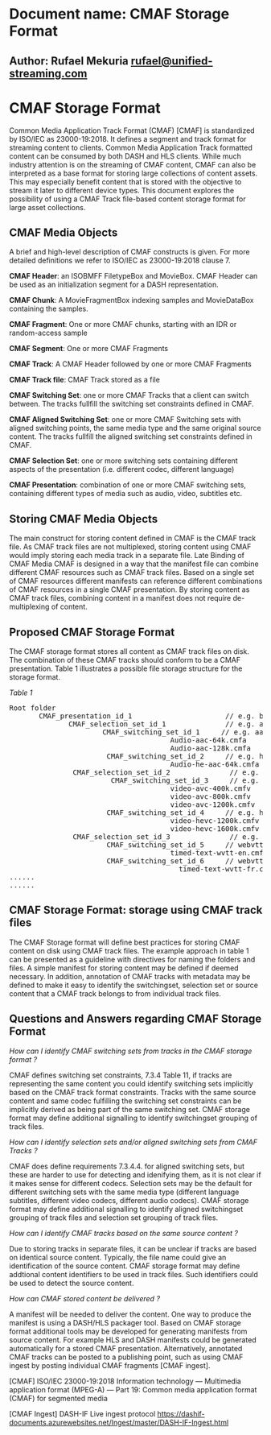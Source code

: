 # Document name: CMAF Storage Format
## Author: Rufael Mekuria rufael@unified-streaming.com
# CMAF Storage Format 

Common Media Application Track Format (CMAF) [CMAF] is standardized by ISO/IEC as 23000-19:2018. It defines a segment and track format for streaming content to clients. Common Media Application Track formatted content can be consumed by both DASH and HLS clients. While much industry attention is on the streaming of CMAF content, CMAF can also be interpreted as a base format for storing large collections of content assets. This may especially benefit content that is stored with the objective to stream it later to different device types. This document explores the possibility of using a CMAF Track file-based content storage format for large asset collections. 

## CMAF Media Objects 

A brief and high-level description of CMAF constructs is given.
For more detailed definitions we refer to ISO/IEC as 23000-19:2018 clause 7.

**CMAF Header**: an ISOBMFF FiletypeBox and MovieBox. CMAF Header can be used as an initialization segment for a DASH representation. 

**CMAF Chunk**: A MovieFragmentBox indexing samples and MovieDataBox containing the samples. 

**CMAF Fragment**: One or more CMAF chunks, starting with an IDR or random-access sample

**CMAF Segment**: One or more CMAF Fragments

**CMAF Track**: A CMAF Header followed by one or more CMAF Fragments

**CMAF Track file**: CMAF Track stored as a file

**CMAF Switching Set**: one or more CMAF Tracks that a client can switch between. The tracks fullfill the switching set constraints defined in CMAF.

**CMAF Aligned Switching Set**: one or more CMAF Switching sets with aligned switching points, the same media type and the same original source content. The tracks fullfill the aligned switching set constraints defined in CMAF.

**CMAF Selection Set**: one or more switching sets containing different aspects of the presentation (i.e. different codec, different language)

**CMAF Presentation**: combination of one or more CMAF switching sets, containing different types of media such as audio, video, subtitles etc. 

## Storing CMAF Media Objects 
The main construct for storing content defined in CMAF is the CMAF track file. 
As CMAF track files are not multiplexed, storing content using CMAF would imply storing each media track in a separate file. 
Late Binding of CMAF Media CMAF is designed in a way that the manifest file can combine different 
CMAF resources such as CMAF track files. Based on a single set of CMAF resources different manifests can reference different combinations 
of CMAF resources in a single CMAF presentation. By storing content as CMAF track files, 
combining content in a manifest does not require de-multiplexing of content. 

## Proposed CMAF Storage Format 
The CMAF storage format stores all content as CMAF track files on disk. The combination of these CMAF tracks should conform to be a CMAF presentation. Table 1 illustrates a possible file storage structure for the storage format.

_Table 1_
<pre>
Root folder
       CMAF_presentation_id_1                      // e.g. batman movie
              CMAF_selection_set_id_1              // e.g. audio
                      CMAF_switching_set_id_1     // e.g. aac encoded audio 
                                      Audio-aac-64k.cmfa
                                      Audio-aac-128k.cmfa
                       CMAF_switching_set_id_2     // e.g. he-aac encoded audio
                                      Audio-he-aac-64k.cmfa 
               CMAF_selection_set_id_2              // e.g. video 
                        CMAF_switching_set_id_3     // e.g. avc encoded video
                                      video-avc-400k.cmfv
                                      video-avc-800k.cmfv
                                      video-avc-1200k.cmfv
                       CMAF_switching_set_id_4     // e.g. hevc encoded video
                                      video-hevc-1200k.cmfv
                                      video-hevc-1600k.cmfv
               CMAF_selection_set_id_3              // e.g. subtitles
                       CMAF_switching_set_id_5     // webvtt English 
                                      timed-text-wvtt-en.cmft
                       CMAF_switching_set_id_6     // webvtt French
                                        timed-text-wvtt-fr.cmft
......
......
</pre>

## CMAF Storage Format: storage using CMAF track files

The CMAF Storage format will define best practices for storing CMAF content on disk using CMAF track files. 
The example approach in table 1 can be presented as a guideline with directives for naming the folders and files.
A simple manifest for storing content may be defined if deemed necessary. 
In addition, annotation of CMAF tracks with metadata may be defined to make it easy to identify the switchingset, 
selection set or source content that a CMAF track belongs to from individual track files. 

## Questions and Answers regarding CMAF Storage Format 
_How can I identify CMAF switching sets from tracks in the CMAF storage format ?_

CMAF defines switching set constraints, 7.3.4 Table 11, if tracks are representing the same content you could identify switching 
sets implicitly based on the CMAF track format constraints.  Tracks with the same source content and same codec fulfilling 
the switching set constraints can be implicitly derived as being part of the same switching set. 
CMAF storage format may define additional signalling to identify switchingset grouping of track files.

_How can I identify selection sets and/or aligned switching sets from CMAF Tracks ?_ 

CMAF does define requirements 7.3.4.4. for aligned switching sets, but these are harder to use for detecting and idenifying them, as it is not clear if it makes sense for different codecs. Selection sets may be the default for different switching sets with the same media type (different language subtitles, different video codecs, different audio codecs). CMAF storage format may define additional signalling to identify aligned switchingset grouping of track files and selection set grouping of track files.

_How can I identify CMAF tracks based on the same source content ?_

Due to storing tracks in separate files, it can be unclear if tracks are based on identical source content. Typically, the file name could give an identification of the source content. CMAF storage format may define addtional content identifiers to be used in track files. Such identifiers could be used to detect the source content.

_How can CMAF stored content be delivered ?_ 

A manifest will be needed to deliver the content. One way to produce the manifest is using a DASH/HLS packager tool. 
Based on CMAF storage format additional tools may be developed for generating manifests from source content. 
For example HLS and DASH manifests could be generated automatically for a stored CMAF presentation. Alternatively, 
annotated CMAF tracks can be posted to a publishing point, such as using CMAF ingest by posting individual CMAF fragments [CMAF ingest]. 

[CMAF] ISO/IEC 23000-19:2018
Information technology — Multimedia application format (MPEG-A) — Part 19: Common media application format (CMAF) for segmented media

[CMAF Ingest] DASH-IF Live ingest protocol https://dashif-documents.azurewebsites.net/Ingest/master/DASH-IF-Ingest.html
